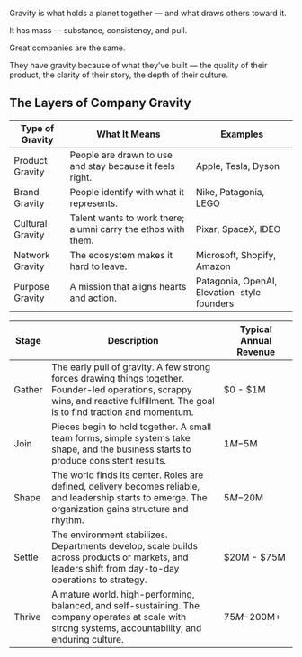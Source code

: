 Gravity is what holds a planet together — and what draws others toward it.

It has mass — substance, consistency, and pull.

Great companies are the same.

They have gravity because of what they’ve built — the quality of their product, the clarity of their story, the depth of their culture.

## The Layers of Company Gravity

| Type of Gravity  | What It Means                                                 | Examples                                    |
| ---------------- | ------------------------------------------------------------- | ------------------------------------------- |
| Product Gravity  | People are drawn to use and stay because it feels right.      | Apple, Tesla, Dyson                         |
| Brand Gravity    | People identify with what it represents.                      | Nike, Patagonia, LEGO                       |
| Cultural Gravity | Talent wants to work there; alumni carry the ethos with them. | Pixar, SpaceX, IDEO                         |
| Network Gravity  | The ecosystem makes it hard to leave.                         | Microsoft, Shopify, Amazon                  |
| Purpose Gravity  | A mission that aligns hearts and action.                      | Patagonia, OpenAI, Elevation-style founders |

| Stage  | Description                                                                                                                                                                        | Typical Annual Revenue |
| ------ | ---------------------------------------------------------------------------------------------------------------------------------------------------------------------------------- | ---------------------- |
| Gather | The early pull of gravity. A few strong forces drawing things together. Founder-led operations, scrappy wins, and reactive fulfillment. The goal is to find traction and momentum. | $0 - $1M               |
| Join   | Pieces begin to hold together. A small team forms, simple systems take shape, and the business starts to produce consistent results.                                               | $1M -$5M               |
| Shape  | The world finds its center. Roles are defined, delivery becomes reliable, and leadership starts to emerge. The organization gains structure and rhythm.                            | $5M -$20M              |
| Settle | The environment stabilizes. Departments develop, scale builds across products or markets, and leaders shift from day-to-day operations to strategy.                                | $20M - $75M            |
| Thrive | A mature world. high-performing, balanced, and self-sustaining. The company operates at scale with strong systems, accountability, and enduring culture.                           | $75M -$200M+           |
